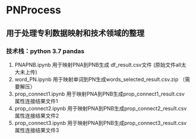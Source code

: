 # PNProcess
## 用于处理专利数据映射和技术领域的整理

### 技术栈：python 3.7 pandas

1. PNAPNB.ipynb 用于映射PNA到PNB生成 df_result.csv文件 (原始文件all太大未上传)
2. word_PN.ipynb 用于映射单词到PN生成words_selected_result.csv.zip （需要解压）
3. prop_connect1.ipynb 用于映射PNA到PNB生成prop_connect1_result.csv 属性连接结果文件1
4. prop_connect2.ipynb 用于映射PNA到PNB生成prop_connect2_result.csv 属性连接结果文件2
5. prop_connect3.ipynb 用于映射PNA到PNB生成prop_connect3_result.csv 属性连接结果文件3





